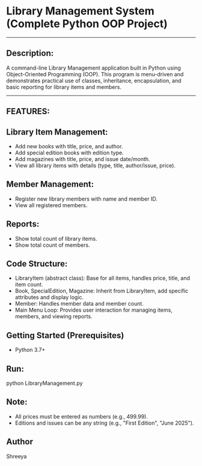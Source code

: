 # Library Management System (Complete Python OOP Project)
----------------------------------------------------------

Description:
-------------
A command-line Library Management application built in Python using Object-Oriented Programming (OOP).
This program is menu-driven and demonstrates practical use of classes, inheritance, encapsulation, and basic reporting for library items and members.

--------------
  FEATURES:
--------------

Library Item Management:
---------------------------
- Add new books with title, price, and author.
- Add special edition books with edition type.
- Add magazines with title, price, and issue date/month.
- View all library items with details (type, title, author/issue, price).

Member Management:
------------------
- Register new library members with name and member ID.
- View all registered members.

Reports:
---------
- Show total count of library items.
- Show total count of members.

Code Structure:
---------------
- LibraryItem (abstract class): Base for all items, handles price, title, and item count.
- Book, SpecialEdition, Magazine: Inherit from LibraryItem, add specific attributes and display logic.
- Member: Handles member data and member count.
- Main Menu Loop: Provides user interaction for managing items, members, and viewing reports.

Getting Started (Prerequisites)
--------------------------------
- Python 3.7+

Run:
----
python LibraryManagement.py

Note:
------
- All prices must be entered as numbers (e.g., 499.99).
- Editions and issues can be any string (e.g., "First Edition", "June 2025").

Author
-------
Shreeya
